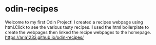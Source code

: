 # odin-recipes
Welcome to my first Odin Project!
I created a recipes webpage using html.Click to see the various tasty recipes.
I used the html boilerplate to create the webpages then linked the recipe webpages to the homepage. 
https://aria1233.github.io/odin-recipes/